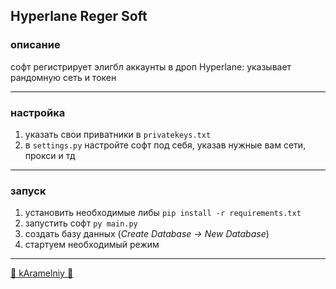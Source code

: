 ## Hyperlane Reger Soft


### описание
софт регистрирует элигбл аккаунты в дроп Hyperlane: указывает рандомную сеть и токен

---

### настройка
1. указать свои приватники в `privatekeys.txt`
2. в `settings.py` настройте софт под себя, указав нужные вам сети, прокси и тд

---

### запуск

1. установить необходимые либы `pip install -r requirements.txt`
2. запустить софт `py main.py`
3. создать базу данных (*Create Database -> New Database*)
4. стартуем необходимый режим

---

[🍭 kAramelniy 🍭](https://t.me/kAramelniy)
